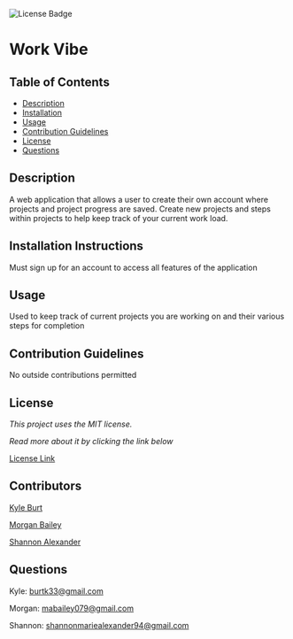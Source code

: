 ![License Badge](https://img.shields.io/static/v1?label=License&message=MIT&color=blue)
# Work Vibe

## Table of Contents

* [Description](#description)
* [Installation](#installation)
* [Usage](#usage)
* [Contribution Guidelines](#contribution-guidelines)
* [License](#license)
* [Questions](#questions)
    
## Description
A web application that allows a user to create their own account where projects and project progress are saved. Create new projects and steps within projects to help keep track of your current work load.

## Installation Instructions
Must sign up for an account to access all features of the application

## Usage
Used to keep track of current projects you are working on and their various steps for completion

## Contribution Guidelines
No outside contributions permitted

## License
*This project uses the MIT license.*

*Read more about it by clicking the link below*

[License Link](https://choosealicense.com/licenses/mit/)

## Contributors

[Kyle Burt](https://github.com/burtk33)

[Morgan Bailey](https://github.com/morgan-b)

[Shannon Alexander](https://github.com/sa605935)

## Questions
Kyle: burtk33@gmail.com

Morgan: mabailey079@gmail.com

Shannon: shannonmariealexander94@gmail.com
